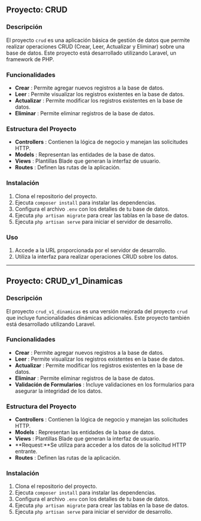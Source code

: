 ## Proyecto: CRUD

### Descripción

El proyecto `crud` es una aplicación básica de gestión de datos que permite realizar operaciones CRUD (Crear, Leer, Actualizar y Eliminar) sobre una base de datos. Este proyecto está desarrollado utilizando Laravel, un framework de PHP.

### Funcionalidades

* **Crear** : Permite agregar nuevos registros a la base de datos.
* **Leer** : Permite visualizar los registros existentes en la base de datos.
* **Actualizar** : Permite modificar los registros existentes en la base de datos.
* **Eliminar** : Permite eliminar registros de la base de datos.

### Estructura del Proyecto

* **Controllers** : Contienen la lógica de negocio y manejan las solicitudes HTTP.
* **Models** : Representan las entidades de la base de datos.
* **Views** : Plantillas Blade que generan la interfaz de usuario.
* **Routes** : Definen las rutas de la aplicación.

### Instalación

1. Clona el repositorio del proyecto.
2. Ejecuta `composer install` para instalar las dependencias.
3. Configura el archivo `.env` con los detalles de tu base de datos.
4. Ejecuta `php artisan migrate` para crear las tablas en la base de datos.
5. Ejecuta `php artisan serve` para iniciar el servidor de desarrollo.

### Uso

1. Accede a la URL proporcionada por el servidor de desarrollo.
2. Utiliza la interfaz para realizar operaciones CRUD sobre los datos.

---

## Proyecto: CRUD_v1_Dinamicas

### Descripción

El proyecto `crud_v1_dinamicas` es una versión mejorada del proyecto `crud` que incluye funcionalidades dinámicas adicionales. Este proyecto también está desarrollado utilizando Laravel.

### Funcionalidades

* **Crear** : Permite agregar nuevos registros a la base de datos.
* **Leer** : Permite visualizar los registros existentes en la base de datos.
* **Actualizar** : Permite modificar los registros existentes en la base de datos.
* **Eliminar** : Permite eliminar registros de la base de datos.
* **Validación de Formularios** : Incluye validaciones en los formularios para asegurar la integridad de los datos.

### Estructura del Proyecto

* **Controllers** : Contienen la lógica de negocio y manejan las solicitudes HTTP.
* **Models** : Representan las entidades de la base de datos.
* **Views** : Plantillas Blade que generan la interfaz de usuario.
* **Request:**Se utiliza para acceder a los datos de la solicitud HTTP entrante.
* **Routes** : Definen las rutas de la aplicación.

### Instalación

1. Clona el repositorio del proyecto.
2. Ejecuta `composer install` para instalar las dependencias.
3. Configura el archivo `.env` con los detalles de tu base de datos.
4. Ejecuta `php artisan migrate` para crear las tablas en la base de datos.
5. Ejecuta `php artisan serve` para iniciar el servidor de desarrollo.
